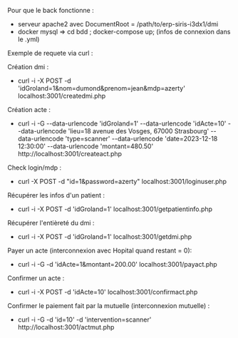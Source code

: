 Pour que le back fonctionne : 
- serveur apache2 avec DocumentRoot = /path/to/erp-siris-i3dx1/dmi
- docker mysql => cd bdd ; docker-compose up; (infos de connexion dans le .yml)

Exemple de requete via curl : 

Création dmi :
- curl -i -X POST -d 'idGroland=1&nom=dumond&prenom=jean&mdp=azerty' localhost:3001/createdmi.php

Création acte : 
- curl -i -G --data-urlencode 'idGroland=1' --data-urlencode 'idActe=10' --data-urlencode 'lieu=18 avenue des Vosges, 67000 Strasbourg' --data-urlencode 'type=scanner' --data-urlencode 'date=2023-12-18 12:30:00' --data-urlencode 'montant=480.50' http://localhost:3001/createact.php

Check login/mdp :
- curl -X POST -d "id=1&password=azerty" localhost:3001/loginuser.php

Récupérer les infos d'un patient :
- curl -i -X POST -d 'idGroland=1' localhost:3001/getpatientinfo.php

Récupérer l'entièreté du dmi :
- curl -i -X POST -d 'idGroland=1' localhost:3001/getdmi.php

Payer un acte (interconnexion avec Hopital quand restant = 0):
- curl -i -G -d 'idActe=1&montant=200.00' localhost:3001/payact.php

Confirmer un acte : 
- curl -i -X POST -d 'idActe=10' localhost:3001/confirmact.php

Confirmer le paiement fait par la mutuelle (interconnexion mutuelle) :
- curl -i -G -d 'id=10' -d 'intervention=scanner' http://localhost:3001/actmut.php
